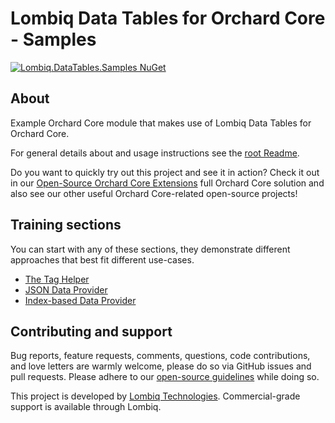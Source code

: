 # Lombiq Data Tables for Orchard Core - Samples


[![Lombiq.DataTables.Samples NuGet](https://img.shields.io/nuget/v/Lombiq.DataTables?label=Lombiq.DataTables.Samples)](https://www.nuget.org/packages/Lombiq.DataTables.Samples/)


## About


Example Orchard Core module that makes use of Lombiq Data Tables for Orchard Core.

For general details about and usage instructions see the [root Readme](../Readme.md).

Do you want to quickly try out this project and see it in action? Check it out in our [Open-Source Orchard Core Extensions](https://github.com/Lombiq/Open-Source-Orchard-Core-Extensions) full Orchard Core solution and also see our other useful Orchard Core-related open-source projects!


## Training sections


You can start with any of these sections, they demonstrate different approaches that best fit different use-cases.

- [The <datatable> Tag Helper](../Lombiq.DataTables.Samples/Views/Sample/DataTableTagHelper.cshtml)
- [JSON Data Provider](../Lombiq.DataTables.Samples/Services/SampleJsonResultDataTableDataProvider.cs)
- [Index-based Data Provider](../Lombiq.DataTables.Samples/Indexes/EmployeeDataTableIndex.cs)


## Contributing and support

Bug reports, feature requests, comments, questions, code contributions, and love letters are warmly welcome, please do so via GitHub issues and pull requests. Please adhere to our [open-source guidelines](https://lombiq.com/open-source-guidelines) while doing so.

This project is developed by [Lombiq Technologies](https://lombiq.com/). Commercial-grade support is available through Lombiq.
